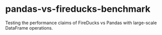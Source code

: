 # pandas-vs-fireducks-benchmark
Testing the performance claims of FireDucks vs Pandas with large-scale DataFrame operations.
